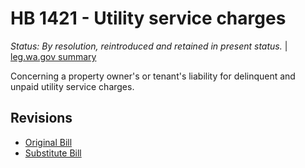 # HB 1421 - Utility service charges
*Status: By resolution, reintroduced and retained in present status.* | [leg.wa.gov summary](https://app.leg.wa.gov/billsummary?BillNumber=1421&Year=2021)

Concerning a property owner's or tenant's liability for delinquent and unpaid utility service charges.

## Revisions
* [Original Bill](1/)
* [Substitute Bill](S/)